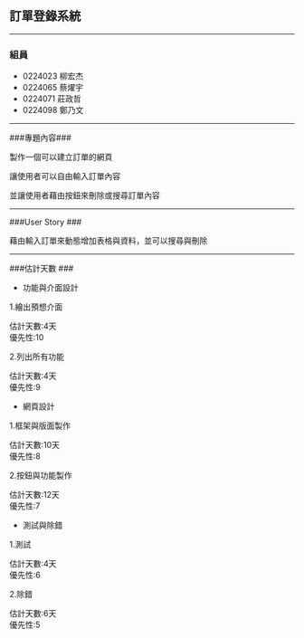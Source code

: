 ## 訂單登錄系統 ##

----------

### 組員 ###

- 0224023 柳宏杰
- 0224065 蔡燿宇
- 0224071 莊政哲
- 0224098 鄭乃文


----------
###專題內容###

製作一個可以建立訂單的網頁

讓使用者可以自由輸入訂單內容

並讓使用者藉由按鈕來刪除或搜尋訂單內容

----------
###User Story ###

藉由輸入訂單來動態增加表格與資料，並可以搜尋與刪除

----------
###估計天數 ###

- 功能與介面設計

1.繪出預想介面  

估計天數:4天  
優先性:10


2.列出所有功能

估計天數:4天  
優先性:9



- 網頁設計

1.框架與版面製作

估計天數:10天  
優先性:8
  
  
2.按鈕與功能製作

估計天數:12天  
優先性:7



- 測試與除錯

1.測試

估計天數:4天  
優先性:6
  
  
2.除錯

估計天數:6天  
優先性:5
